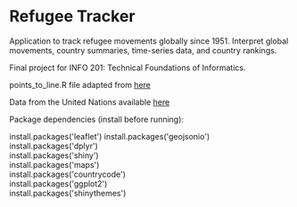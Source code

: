 # Refugee Tracker
Application to track refugee movements globally since 1951. Interpret global movements, country summaries, time-series data, and country rankings. 

Final project for INFO 201: Technical Foundations of Informatics. 

points_to_line.R file adapted from [here](https://stackoverflow.com/questions/32275213/how-do-i-connect-two-coordinates-with-a-line-using-leaflet-in-r)

Data from the United Nations available [here](https://www.kaggle.com/unitednations/refugee-data)

Package dependencies (install before running): 

install.packages('leaflet') 
install.packages('geojsonio')  
install.packages('dplyr')  
install.packages('shiny')  
install.packages('maps')  
install.packages('countrycode')  
install.packages('ggplot2')  
install.packages('shinythemes')
